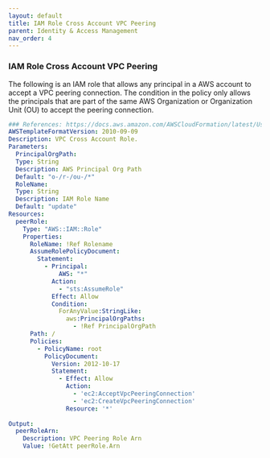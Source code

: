 ```yaml
---
layout: default
title: IAM Role Cross Account VPC Peering
parent: Identity & Access Management
nav_order: 4
---
```


### IAM Role Cross Account VPC Peering


The following is an IAM role that allows any principal in a AWS account to accept a VPC peering connection. The condition in the policy only allows the principals that are part of the same AWS Organization or Organization Unit (OU) to accept the peering connection.


```yaml
### References: https://docs.aws.amazon.com/AWSCloudFormation/latest/UserGuide/peer-with-vpc-in-another-account.html
AWSTemplateFormatVersion: 2010-09-09
Description: VPC Cross Account Role.
Parameters:
  PrincipalOrgPath:
  Type: String
  Description: AWS Principal Org Path
  Default: "o-/r-/ou-/*"
  RoleName:
  Type: String
  Description: IAM Role Name
  Default: "update"
Resources:  
  peerRole:
    Type: "AWS::IAM::Role"
    Properties:
      RoleName: !Ref Rolename
      AssumeRolePolicyDocument:
        Statement:
          - Principal:
              AWS: "*"
            Action:
              - "sts:AssumeRole"
            Effect: Allow
            Condition:
              ForAnyValue:StringLike:
                aws:PrincipalOrgPaths:
                  - !Ref PrincipalOrgPath
      Path: /
      Policies:
        - PolicyName: root
          PolicyDocument:
            Version: 2012-10-17
            Statement:
              - Effect: Allow
                Action: 
                  - 'ec2:AcceptVpcPeeringConnection'
                  - 'ec2:CreateVpcPeeringConnection'
                Resource: '*'
                
Output:
  peerRoleArn:
    Description: VPC Peering Role Arn
    Value: !GetAtt peerRole.Arn      
```

